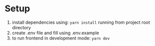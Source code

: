 # Setup
1. install dependencies using: ``yarn install`` running from project root directory
2. create .env file and fill using .env.example
3. to run frontend in development mode: ``yarn dev``